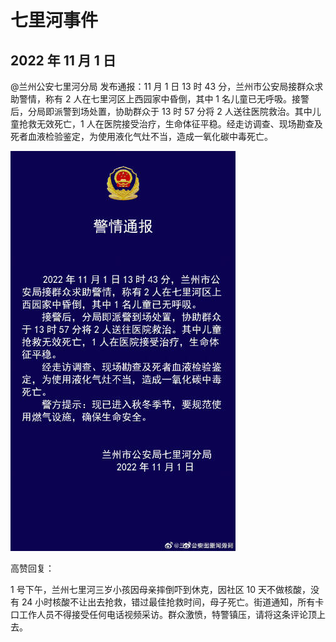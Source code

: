 # 七里河事件

## 2022 年 11 月 1 日

@兰州公安七里河分局 发布通报：11 月 1 日 13 时 43 分，兰州市公安局接群众求助警情，称有 2 人在七里河区上西园家中昏倒，其中 1 名儿童已无呼吸。接警后，分局即派警到场处置，协助群众于 13 时 57 分将 2 人送往医院救治。其中儿童抢救无效死亡，1 人在医院接受治疗，生命体征平稳。经走访调查、现场勘查及死者血液检验鉴定，为使用液化气灶不当，造成一氧化碳中毒死亡。

![七里河事件](../../../images/gansu/qilihe.jpeg)

高赞回复：

1 号下午，兰州七里河三岁小孩因母亲摔倒吓到休克，因社区 10 天不做核酸，没有 24 小时核酸不让出去抢救，错过最佳抢救时间，母子死亡。街道通知，所有卡口工作人员不得接受任何电话视频采访。群众激愤，特警镇压，请将这条评论顶上去。

